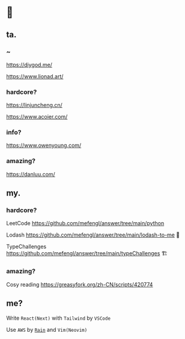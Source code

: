 # 👋

## ta.

### ~

https://diygod.me/

https://www.lionad.art/

### hardcore?

https://linjuncheng.cn/

https://www.acoier.com/

### info?

https://www.owenyoung.com/

### amazing?

https://danluu.com/

## my.

### hardcore?

LeetCode https://github.com/mefengl/answer/tree/main/python

Lodash https://github.com/mefengl/answer/tree/main/lodash-to-me 🚧

TypeChallenges https://github.com/mefengl/answer/tree/main/typeChallenges 🏗️

### amazing?

Cosy reading https://greasyfork.org/zh-CN/scripts/420774

## me?

Write `React(Next)` with `Tailwind` by `VSCode`

Use `AWS` by [`Rain`](https://github.com/aws-cloudformation/rain) and `Vim(Neovim)`
